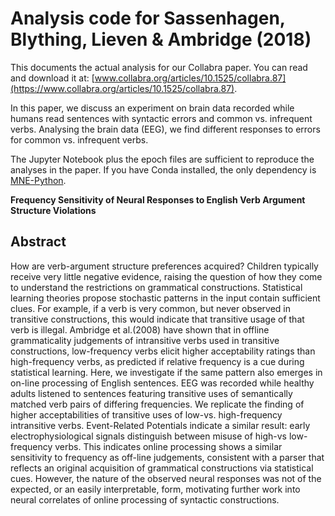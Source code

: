 # Analysis code for Sassenhagen, Blything, Lieven & Ambridge (2018)

This documents the actual analysis for our Collabra paper. You can read and download it at: [www.collabra.org/articles/10.1525/collabra.87](https://www.collabra.org/articles/10.1525/collabra.87).

In this paper, we discuss an experiment on brain data recorded while humans read sentences with syntactic errors and common vs. infrequent verbs. Analysing the brain data (EEG), we find different responses to errors for common vs. infrequent verbs.

The Jupyter Notebook plus the epoch files are sufficient to reproduce the analyses in the paper. If you have Conda installed, the only dependency is [MNE-Python](https://github.com/mne-tools/mne-python).

**Frequency Sensitivity of Neural Responses to English Verb Argument Structure Violations**

## Abstract

How are verb-argument structure preferences acquired? Children typically receive very little negative evidence, raising the question of how they come to understand the restrictions on grammatical constructions. Statistical learning theories propose stochastic patterns in the input contain sufficient clues. For example, if a verb is very common, but never observed in transitive constructions, this would indicate that transitive usage of that verb is illegal. Ambridge et al.(2008) have shown that in offline grammaticality judgements of intransitive verbs used in transitive constructions, low-frequency verbs elicit higher acceptability ratings than high-frequency verbs, as predicted if relative frequency is a cue during statistical learning. Here, we investigate if the same pattern also emerges in on-line processing of English sentences. EEG was recorded while healthy adults listened to sentences featuring transitive uses of semantically matched verb pairs of differing frequencies. We replicate the finding of higher acceptabilities of transitive uses of low-vs. high-frequency intransitive verbs. Event-Related Potentials indicate a similar result: early electrophysiological signals distinguish between misuse of high-vs low-frequency verbs. This indicates online processing shows a similar sensitivity to frequency as off-line judgements, consistent with a parser that reflects an original acquisition of grammatical constructions via statistical cues. However, the nature of the observed neural responses was not of the expected, or an easily interpretable, form, motivating further work into neural correlates of online processing of syntactic constructions.
